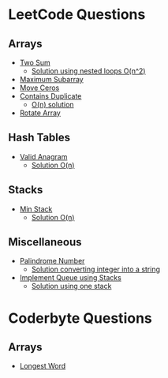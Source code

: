 # LeetCode Questions
## Arrays
- [Two Sum](https://leetcode.com/problems/two-sum/description/)
  - [Solution using nested loops O(n^2)](https://leetcode.com/problems/two-sum/discuss/1673556/Two-Sum)
- [Maximum Subarray](https://leetcode.com/problems/maximum-subarray/description/)
- [Move Ceros](https://leetcode.com/problems/move-zeroes/description/)
- [Contains Duplicate](https://leetcode.com/problems/contains-duplicate/description/)
  - [O(n) solution](https://leetcode.com/submissions/detail/564624349/)
- [Rotate Array](https://leetcode.com/problems/rotate-array/description/)
## Hash Tables
- [Valid Anagram](https://leetcode.com/problems/valid-anagram/)
  - [Solution O(n)](https://leetcode.com/problems/valid-anagram/discuss/1684003/Valid-Anagram-(JavaScript))
## Stacks
- [Min Stack](https://leetcode.com/problems/min-stack/)
  - [Solution O(n)](https://leetcode.com/problems/min-stack/discuss/1687911/Min-Stack-(JavaScript))
## Miscellaneous
- [Palindrome Number](https://leetcode.com/problems/palindrome-number/)
  - [Solution converting integer into a string](https://leetcode.com/submissions/detail/615290137/)
- [Implement Queue using Stacks](https://leetcode.com/problems/implement-queue-using-stacks/)
  - [Solution using one stack](https://leetcode.com/problems/implement-queue-using-stacks/discuss/1683113/Implement-Queue-using-Stacks-(JavaScript))
# Coderbyte Questions
## Arrays
- [Longest Word](https://coderbyte.com/results/CDDR1:Longest%20Word:JavaScript)
